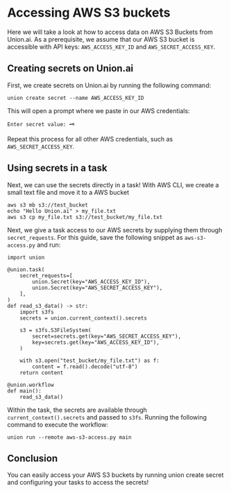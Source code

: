 # Accessing AWS S3 buckets

Here we will take a look at how to access data on AWS S3 Buckets from Union.ai.
As a prerequisite, we assume that our AWS S3 bucket is accessible with API keys: `AWS_ACCESS_KEY_ID` and `AWS_SECRET_ACCESS_KEY`.

## Creating secrets on Union.ai

First, we create secrets on Union.ai by running the following command:

```{code-block} shell
union create secret --name AWS_ACCESS_KEY_ID
```

This will open a prompt where we paste in our AWS credentials:

```{code-block} shell
Enter secret value: 🗝️
```

Repeat this process for all other AWS credentials, such as `AWS_SECRET_ACCESS_KEY`.

## Using secrets in a task

Next, we can use the secrets directly in a task! With AWS CLI, we create a small text file and move it to a AWS bucket

```{code-block} shell
aws s3 mb s3://test_bucket
echo "Hello Union.ai" > my_file.txt
aws s3 cp my_file.txt s3://test_bucket/my_file.txt
```

Next, we give a task access to our AWS secrets by supplying them through `secret_requests`. For this guide, save the following snippet as `aws-s3-access.py` and run:

```{code-block} python
import union

@union.task(
    secret_requests=[
        union.Secret(key="AWS_ACCESS_KEY_ID"),
        union.Secret(key="AWS_SECRET_ACCESS_KEY"),
    ],
)
def read_s3_data() -> str:
    import s3fs
    secrets = union.current_context().secrets

    s3 = s3fs.S3FileSystem(
        secret=secrets.get(key="AWS_SECRET_ACCESS_KEY"),
        key=secrets.get(key="AWS_ACCESS_KEY_ID"),
    )

    with s3.open("test_bucket/my_file.txt") as f:
        content = f.read().decode("utf-8")
    return content

@union.workflow
def main():
    read_s3_data()
```

Within the task, the secrets are available through `current_context().secrets` and passed to `s3fs`. Running the following command to execute the workflow:

```{code-block} shell
union run --remote aws-s3-access.py main
```

## Conclusion

You can easily access your AWS S3 buckets by running union create secret and configuring your tasks to access the secrets!
